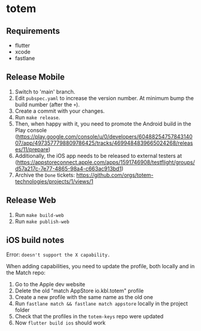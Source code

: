 # totem

## Requirements
- flutter
- xcode
- fastlane

## Release Mobile

1. Switch to 'main' branch.
1. Edit `pubspec.yaml` to increase the version number. At minimum bump the build number (after the `+`).
1. Create a commit with your changes.
1. Run `make release`.
1. Then, when happy with it, you need to promote the Android build in the Play console (https://play.google.com/console/u/0/developers/6048825475784314007/app/4973577798809786425/tracks/4699484839665024268/releases/11/prepare)
1. Additionally, the iOS app needs to be released to external testers at (https://appstoreconnect.apple.com/apps/1591746908/testflight/groups/d57a217c-7e77-4865-98a4-c663ac913bd1)
1. Archive the `Done` tickets: https://github.com/orgs/totem-technologies/projects/1/views/1

## Release Web

1. Run `make build-web`
1. Run `make publish-web`

## iOS build notes

Error: `doesn't support the X capability.`

When adding capabilities, you need to update the profile, both locally and in the Match repo:

1. Go to the Apple dev website
1. Delete the old "match AppStore io.kbl.totem" profile
1. Create a new profile with the same name as the old one
1. Run `fastlane match && fastlane match appstore` locally in the project folder
1. Check that the profiles in the `totem-keys` repo were updated
1. Now `flutter build ios` should work